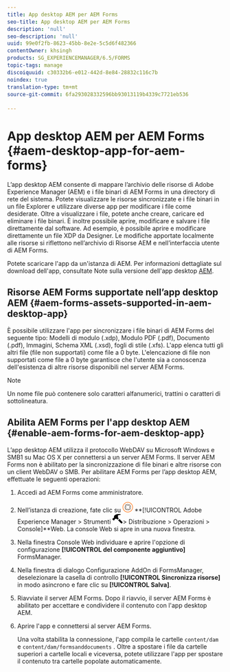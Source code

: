 ```yaml
---
title: App desktop AEM per AEM Forms
seo-title: App desktop AEM per AEM Forms
description: 'null'
seo-description: 'null'
uuid: 99e0f2fb-8623-45bb-8e2e-5c5d6f482366
contentOwner: khsingh
products: SG_EXPERIENCEMANAGER/6.5/FORMS
topic-tags: manage
discoiquuid: c30332b6-e012-442d-8e84-28832c116c7b
noindex: true
translation-type: tm+mt
source-git-commit: 6fa293028332596bb93013119b4339c7721eb536

---
```



# App desktop AEM per AEM Forms {#aem-desktop-app-for-aem-forms}

L’app desktop AEM consente di mappare l’archivio delle risorse di Adobe Experience Manager (AEM) e i file binari di AEM Forms in una directory di rete del sistema. Potete visualizzare le risorse sincronizzate e i file binari in un file Explorer e utilizzare diverse app per modificare i file come desiderate. Oltre a visualizzare i file, potete anche creare, caricare ed eliminare i file binari. È inoltre possibile aprire, modificare e salvare i file direttamente dal software. Ad esempio, è possibile aprire e modificare direttamente un file XDP da Designer. Le modifiche apportate localmente alle risorse si riflettono nell’archivio di Risorse AEM e nell’interfaccia utente di AEM Forms.

Potete scaricare l&#39;app da un&#39;istanza di AEM. Per informazioni dettagliate sul download dell&#39;app, consultate Note sulla versione dell&#39;app desktop [AEM](https://helpx.adobe.com/experience-manager/desktop-app/release-notes.html).

## Risorse AEM Forms supportate nell’app desktop AEM {#aem-forms-assets-supported-in-aem-desktop-app}

È possibile utilizzare l&#39;app per sincronizzare i file binari di AEM Forms del seguente tipo: Modelli di modulo (.xdp), Modulo PDF (.pdf), Documento (.pdf), Immagini, Schema XML (.xsd), fogli di stile (.xfs). L&#39;app elenca tutti gli altri file (file non supportati) come file a 0 byte. L&#39;elencazione di file non supportati come file a 0 byte garantisce che l&#39;utente sia a conoscenza dell&#39;esistenza di altre risorse disponibili nel server AEM Forms.

>[!NOTE]
>
>Un nome file può contenere solo caratteri alfanumerici, trattini o caratteri di sottolineatura.

## Abilita AEM Forms per l&#39;app desktop AEM {#enable-aem-forms-for-aem-desktop-app}

L’app desktop AEM utilizza il protocollo WebDAV su Microsoft Windows e SMB1 su Mac OS X per connettersi a un server AEM Forms. Il server AEM Forms non è abilitato per la sincronizzazione di file binari e altre risorse con un client WebDAV o SMB. Per abilitare AEM Forms per l’app desktop AEM, effettuate le seguenti operazioni:

1. Accedi ad AEM Forms come amministratore.
1. Nell’istanza di creazione, fate clic su ![adobeexperienceemanager](assets/adobeexperiencemanager.png) **[!UICONTROL Adobe Experience Manager > Strumenti **![martello](assets/hammer.png)**> Distribuzione > Operazioni > Console]**Web. La console Web si apre in una nuova finestra.
1. Nella finestra Console Web individuare e aprire l&#39;opzione di configurazione **[!UICONTROL del componente aggiuntivo]** FormsManager.
1. Nella finestra di dialogo Configurazione AddOn di FormsManager, deselezionare la casella di controllo **[!UICONTROL Sincronizza risorse]** in modo asincrono e fare clic su **[!UICONTROL Salva]**.
1. Riavviate il server AEM Forms. Dopo il riavvio, il server AEM Forms è abilitato per accettare e condividere il contenuto con l&#39;app desktop AEM.
1. Aprire l&#39;app e connettersi al server AEM Forms.

   Una volta stabilita la connessione, l&#39;app compila le cartelle `content/dam` e `content/dam/formsanddocuments` . Oltre a spostare i file da cartelle superiori a cartelle locali e viceversa, potete utilizzare l&#39;app per spostare il contenuto tra cartelle popolate automaticamente.

